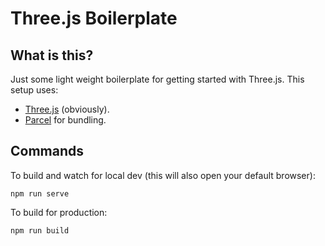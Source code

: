# Three.js Boilerplate

## What is this?

Just some light weight boilerplate for getting started with Three.js. This setup uses:
- [Three.js](https://threejs.org/) (obviously).
- [Parcel](https://v2.parceljs.org/) for bundling.

## Commands

To build and watch for local dev (this will also open your default browser):

`npm run serve`

To build for production:

`npm run build`